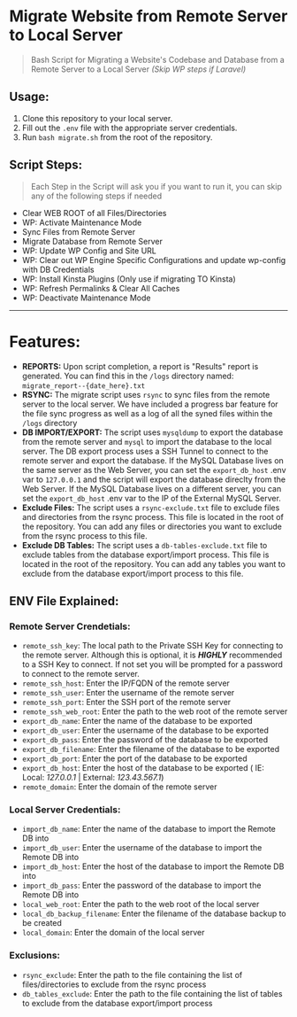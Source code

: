# Migrate Website from Remote Server to Local Server
> Bash Script for Migrating a Website's Codebase and Database from a Remote Server to a Local Server *(Skip WP steps if Laravel)*

## Usage:

1. Clone this repository to your local server.
2. Fill out the `.env` file with the appropriate server credentials.
3. Run `bash migrate.sh` from the root of the repository.

## Script Steps:
> Each Step in the Script will ask you if you want to run it, you can skip any of the following steps if needed

- Clear WEB ROOT of all Files/Directories
- WP: Activate Maintenance Mode
- Sync Files from Remote Server
- Migrate Database from Remote Server
- WP: Update WP Config and Site URL
- WP: Clear out WP Engine Specific Configurations and update wp-config with DB Credentials
- WP: Install Kinsta Plugins (Only use if migrating TO Kinsta)
- WP: Refresh Permalinks & Clear All Caches
- WP: Deactivate Maintenance Mode

---

# Features:

- **REPORTS:** Upon script completion, a report is "Results" report is generated. You can find this in the `/logs` directory named: `migrate_report--{date_here}.txt`
- **RSYNC:** The migrate script uses `rsync` to sync files from the remote server to the local server. We have included a progress bar feature for the file sync progress as well as a log of all the syned files within the `/logs` directory
- **DB IMPORT/EXPORT:** The script uses `mysqldump` to export the database from the remote server and `mysql` to import the database to the local server. The DB export process uses a SSH Tunnel to connect to the remote server and export the database. If the MySQL Database lives on the same server as the Web Server, you can set the `export_db_host` .env var to `127.0.0.1` and the script will export the database direclty from the Web Server. If the MySQL Database lives on a different server, you can set the `export_db_host` .env var to the IP of the External MySQL Server.
- **Exclude Files:** The script uses a `rsync-exclude.txt` file to exclude files and directories from the rsync process. This file is located in the root of the repository. You can add any files or directories you want to exclude from the rsync process to this file.
- **Exclude DB Tables:** The script uses a `db-tables-exclude.txt` file to exclude tables from the database export/import process. This file is located in the root of the repository. You can add any tables you want to exclude from the database export/import process to this file.




## ENV File Explained:

### Remote Server Crendetials:
- `remote_ssh_key`: The local path to the Private SSH Key for connecting to the remote server. Although this is optional, it is ***HIGHLY*** recommended to a SSH Key to connect. If not set you will be prompted for a password to connect to the remote server.
- `remote_ssh_host`: Enter the IP/FQDN of the remote server
- `remote_ssh_user`: Enter the username of the remote server
- `remote_ssh_port`: Enter the SSH port of the remote server
- `remote_ssh_web_root`: Enter the path to the web root of the remote server
- `export_db_name`: Enter the name of the database to be exported
- `export_db_user`: Enter the username of the database to be exported
- `export_db_pass`: Enter the password of the database to be exported
- `export_db_filename`: Enter the filename of the database to be exported
- `export_db_port`: Enter the port of the database to be exported
- `export_db_host`: Enter the host of the database to be exported ( IE: Local: *127.0.0.1* | External: *123.43.567.1*)
- `remote_domain`: Enter the domain of the remote server

### Local Server Credentials:
- `import_db_name`: Enter the name of the database to import the Remote DB into
- `import_db_user`: Enter the username of the database to import the Remote DB into
- `import_db_host`: Enter the host of the database to import the Remote DB into
- `import_db_pass`: Enter the password of the database to import the Remote DB into
- `local_web_root`: Enter the path to the web root of the local server
- `local_db_backup_filename`: Enter the filename of the database backup to be created
- `local_domain`: Enter the domain of the local server

### Exclusions:
- `rsync_exclude`: Enter the path to the file containing the list of files/directories to exclude from the rsync process
- `db_tables_exclude`: Enter the path to the file containing the list of tables to exclude from the database export/import process
